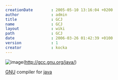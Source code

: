 ```yaml
---
creationDate        : 2005-05-10 13:16:04 +0200 
author              : admin 
title               : GCJ 
name                : GCJ 
layout              : wiki 
path                : GCJ 
date                : 2006-03-26 01:42:39 +0100 
version             : 1 
creator             : kocka 
---
```

![image](http://gcc.gnu.org/java/gcj.jpg)(http://gcc.gnu.org/java/)

[GNU](GNU.html) compiler for [java](java.html)
